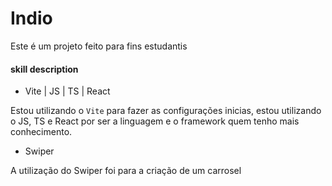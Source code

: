 # Indio
Este é um projeto feito para fins estudantis 

#### skill description

* Vite | JS | TS | React

 Estou utilizando o `Vite` para fazer as configurações inicias, estou utilizando o JS, TS e React por ser a linguagem e o framework quem tenho mais conhecimento.

 * Swiper

 A utilização do Swiper foi para a criação de um carrosel